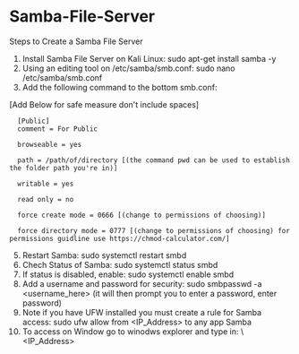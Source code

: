 # Samba-File-Server

Steps to Create a Samba File Server 

1. Install Samba File Server on Kali Linux: sudo apt-get install samba -y
2. Using an editing tool on /etc/samba/smb.conf: sudo nano /etc/samba/smb.conf
3. Add the following command to the bottom smb.conf:
 
  [Add Below for safe measure don't include spaces]
      
      [Public]
      comment = For Public
      
      browseable = yes
      
      path = /path/of/directory [(the command pwd can be used to establish the folder path you're in)] 
      
      writable = yes
      
      read only = no
      
      force create mode = 0666 [(change to permissions of choosing)]
      
      force directory mode = 0777 [(change to permissions of choosing) for permissions guidline use https://chmod-calculator.com/] 

5. Restart Samba: sudo systemctl restart smbd
6. Chech Status of Samba: sudo systemctl status smbd
7. If status is disabled, enable: sudo systemctl enable smbd
8. Add a username and password for security: sudo smbpasswd -a <username_here> (it will then prompt you to enter a password, enter password)
9. Note if you have UFW installed you must create a rule for Samba access: sudo ufw allow from <IP_Address> to any app Samba
10. To access on Window go to winodws explorer and type in: \\<IP_Address>
